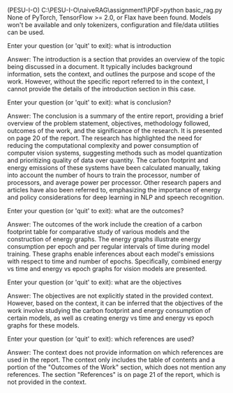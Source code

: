 (PESU-I-O) C:\PESU-I-O\naiveRAG\assignment1\PDF>python basic_rag.py
None of PyTorch, TensorFlow >= 2.0, or Flax have been found. Models won't be available and only tokenizers, configuration and file/data utilities can be used.

Enter your question (or 'quit' to exit): what is introduction

Answer: The introduction is a section that provides an overview of the topic being discussed in a document. It typically includes background information, sets the context, and outlines the purpose and scope of the work. However, without the specific report referred to in the context, I cannot provide the details of the introduction section in this case.

Enter your question (or 'quit' to exit): what is conclusion?

Answer: The conclusion is a summary of the entire report, providing a brief overview of the problem statement, objectives, methodology followed, outcomes of the work, and the significance of the research. It is presented on page 20 of the report. The research has highlighted the need for reducing the computational complexity and power consumption of computer vision systems, suggesting methods such as model quantization and prioritizing quality of data over quantity. The carbon footprint and energy emissions of these systems have been calculated manually, taking into account the number of hours to train the processor, number of processors, and average power per processor. Other research papers and articles have also been referred to, emphasizing the importance of energy and policy considerations for deep learning in NLP and speech recognition.       

Enter your question (or 'quit' to exit): what are the outcomes?

Answer: The outcomes of the work include the creation of a carbon footprint table for comparative study of various models and the construction of energy graphs. The energy graphs illustrate energy consumption per epoch and per regular intervals of time during model training. These graphs enable inferences about each model's emissions with respect to time and number of epochs. Specifically, combined energy vs time and energy vs epoch graphs for vision models are presented.

Enter your question (or 'quit' to exit): what are the objectives

Answer: The objectives are not explicitly stated in the provided context. However, based on the context, it can be inferred that the objectives of the work involve studying the carbon footprint and energy consumption of certain models, as well as creating energy vs time and energy vs epoch graphs for these models.

Enter your question (or 'quit' to exit): which references are used?

Answer: The context does not provide information on which references are used in the report. The context only includes the table of contents and a portion of the "Outcomes of the Work" section, which does not mention any references. The section "References" is on page 21 of the report, which is not provided in the context.